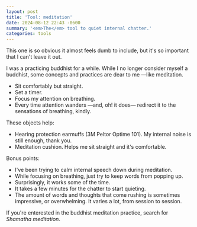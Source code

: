 ```yaml
---
layout: post
title: 'Tool: meditation'
date: 2024-08-12 22:43 -0600
summary: '<em>The</em> tool to quiet internal chatter.'
categories: tools
---
```


This one is so obvious it almost feels dumb to include, but it's so important that I can't leave it out.

I was a practicing buddhist for a while. While I no longer consider myself a buddhist, some concepts and practices are dear to me —like meditation.

- Sit comfortably but straight.
- Set a timer.
- Focus my attention on breathing.
- Every time attention wanders —and, oh! it does— redirect it to the sensations of breathing, kindly.

These objects help:

- Hearing protection earmuffs (3M Peltor Optime 101). My internal noise is still enough, thank you.
- Meditation cushion. Helps me sit straight and it's comfortable.

Bonus points:

- I've been trying to calm internal speech down during meditation.
- While focusing on breathing, just try to keep words from popping up.
- Surprisingly, it works some of the time.
- It takes a few minutes for the chatter to start quieting.
- The amount of words and thoughts that come rushing is sometimes impressive, or overwhelming. It varies a lot, from session to session.

If you're enterested in the buddhist meditation practice, search for _Shamatha meditation_.
